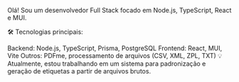  Olá! Sou um desenvolvedor Full Stack focado em Node.js, TypeScript, React e MUI.


🛠️ Tecnologias principais:

Backend: Node.js, TypeScript, Prisma, PostgreSQL
Frontend: React, MUI, Vite
Outros: PDFme, processamento de arquivos (CSV, XML, ZPL, TXT)
💡 Atualmente, estou trabalhando em um sistema para padronização e geração de etiquetas a partir de arquivos brutos.

<!---
lucas429a/lucas429a is a ✨ special ✨ repository because its `README.md` (this file) appears on your GitHub profile.
You can click the Preview link to take a look at your changes.
--->
